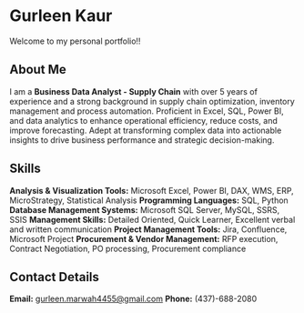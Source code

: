 # **Gurleen Kaur**
Welcome to my personal portfolio!!

## **About Me**
I am a **Business Data Analyst - Supply Chain** with over 5 years of experience and a strong background in supply chain optimization, inventory management and process automation. Proficient in Excel, SQL, Power BI, and data analytics to enhance operational efficiency, reduce costs, and improve forecasting. Adept at transforming complex data into actionable insights to drive business performance and strategic decision-making.

## **Skills**
**Analysis & Visualization Tools:** Microsoft Excel, Power BI, DAX, WMS, ERP, MicroStrategy, Statistical Analysis
**Programming Languages:** SQL, Python
**Database Management Systems:** Microsoft SQL Server, MySQL, SSRS, SSIS
**Management Skills:** Detailed Oriented, Quick Learner, Excellent verbal and written communication
**Project Management Tools:** Jira, Confluence, Microsoft Project
**Procurement & Vendor Management:** RFP execution, Contract Negotiation, PO processing, Procurement compliance

## **Contact Details**
**Email:** gurleen.marwah4455@gmail.com
**Phone:** (437)-688-2080
